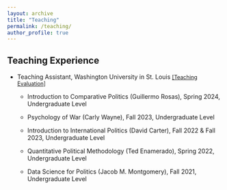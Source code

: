 ```yaml
---
layout: archive
title: "Teaching"
permalink: /teaching/
author_profile: true
---
```


## Teaching Experience

- Teaching Assistant, Washington University in St. Louis <span style="font-size: 90%">[[Teaching Evaluation]](/files/teaching/TeachingEval.pdf)</span>

  - Introduction to Comparative Politics (Guillermo Rosas), Spring 2024, Undergraduate Level

  - Psychology of War (Carly Wayne), Fall 2023, Undergraduate Level

  - Introduction to International Politics (David Carter), Fall 2022 & Fall 2023, Undergraduate Level

  - Quantitative Political Methodology (Ted Enamerado), Spring 2022, Undergraduate Level

  - Data Science for Politics (Jacob M. Montgomery), Fall 2021, Undergraduate Level
